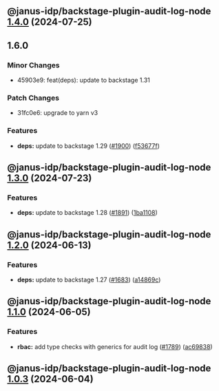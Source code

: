 ## @janus-idp/backstage-plugin-audit-log-node [1.4.0](https://github.com/janus-idp/backstage-plugins/compare/@janus-idp/backstage-plugin-audit-log-node@1.3.0...@janus-idp/backstage-plugin-audit-log-node@1.4.0) (2024-07-25)

## 1.6.0

### Minor Changes

- 45903e9: feat(deps): update to backstage 1.31

### Patch Changes

- 31fc0e6: upgrade to yarn v3

### Features

- **deps:** update to backstage 1.29 ([#1900](https://github.com/janus-idp/backstage-plugins/issues/1900)) ([f53677f](https://github.com/janus-idp/backstage-plugins/commit/f53677fb02d6df43a9de98c43a9f101a6db76802))

## @janus-idp/backstage-plugin-audit-log-node [1.3.0](https://github.com/janus-idp/backstage-plugins/compare/@janus-idp/backstage-plugin-audit-log-node@1.2.0...@janus-idp/backstage-plugin-audit-log-node@1.3.0) (2024-07-23)

### Features

- **deps:** update to backstage 1.28 ([#1891](https://github.com/janus-idp/backstage-plugins/issues/1891)) ([1ba1108](https://github.com/janus-idp/backstage-plugins/commit/1ba11088e0de60e90d138944267b83600dc446e5))

## @janus-idp/backstage-plugin-audit-log-node [1.2.0](https://github.com/janus-idp/backstage-plugins/compare/@janus-idp/backstage-plugin-audit-log-node@1.1.0...@janus-idp/backstage-plugin-audit-log-node@1.2.0) (2024-06-13)

### Features

- **deps:** update to backstage 1.27 ([#1683](https://github.com/janus-idp/backstage-plugins/issues/1683)) ([a14869c](https://github.com/janus-idp/backstage-plugins/commit/a14869c3f4177049cb8d6552b36c3ffd17e7997d))

## @janus-idp/backstage-plugin-audit-log-node [1.1.0](https://github.com/janus-idp/backstage-plugins/compare/@janus-idp/backstage-plugin-audit-log-node@1.0.3...@janus-idp/backstage-plugin-audit-log-node@1.1.0) (2024-06-05)

### Features

- **rbac:** add type checks with generics for audit log ([#1789](https://github.com/janus-idp/backstage-plugins/issues/1789)) ([ac69838](https://github.com/janus-idp/backstage-plugins/commit/ac698382f64fe91e0f9f9232dd3eecd9cc9247be))

## @janus-idp/backstage-plugin-audit-log-node [1.0.3](https://github.com/janus-idp/backstage-plugins/compare/@janus-idp/backstage-plugin-audit-log-node@1.0.2...@janus-idp/backstage-plugin-audit-log-node@1.0.3) (2024-06-04)
